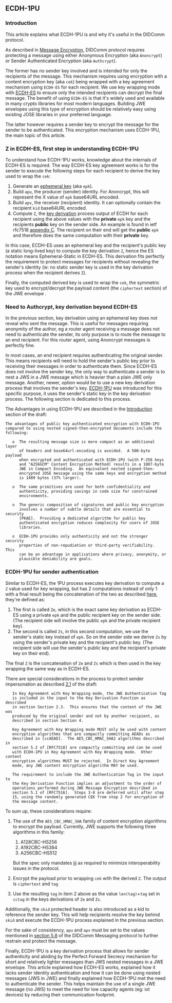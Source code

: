## ECDH-1PU

### Introduction

This article explains what ECDH-1PU is and why it's useful in the DIDComm protocol.

As described in [Message Encryption](https://identity.foundation/didcomm-messaging/spec/#message-encryption), DIDComm protocol requires protecting a message using either Anonymous Encryption (aka `Anoncrypt`) or Sender Authenticated Encryption (aka `Authcrypt`). 

The former has no sender key involved and is intended for only the recipients of the message. This mechanism requires using encryption with a content encryption key (aka `cek`) being wrapped with a key agreement mechanism using `ECDH-ES` for each recipient. We use key wrapping mode with [ECDH-ES](https://datatracker.ietf.org/doc/html/rfc7518#section-4.6) to ensure only the intended recipients can decrypt the final message. The benefit of using `ECDH-ES` is that it's widely used and available in many crypto libraries for most modern languages. Building JWE envelopes using this type of encryption should be relatively easy using existing JOSE libraries in your preferred language.

The latter however requires a sender key to encrypt the message for the sender to be authenticated. This encryption mechanism uses ECDH-1PU, the main topic of this article. 

### Z in ECDH-ES, first step in understanding ECDH-1PU

To understand how ECDH-1PU works, knowledge about the internals of ECDH-ES is required. The way ECDH-ES key agreement works is for the sender to execute the following steps for each recipient to derive the key used to wrap the `cek`:
1. Generate an [ephemeral key](https://datatracker.ietf.org/doc/html/rfc7518#section-4.6.1.1) (aka `epk`).
2. Build `apu`, the producer (sender) identity. For Anoncrypt, this will represent the X value of `epk` base64URL encoded.
3. Build `apv`, the receiver (recipient) identity. It can optionally contain the recipient `kid` base64URL encoded.
4. Compute `Z`, the [key derivation](https://datatracker.ietf.org/doc/html/rfc7518#section-4.6.2) process output of ECDH for each recipient using the above values with the **private** `epk` key and the recipients **public** key on the sender side. An example is found in ietf rfc7518 [appendix C](https://datatracker.ietf.org/doc/html/rfc7518#appendix-C). The recipient on their end will get the **public** `epk` and therefore does the same computation with their **private** key.

In this case, ECDH-ES uses an ephemeral key and the recipient's public key (a static long-lived key) to compute the key derivation `Z`, hence the ES notation means Ephemeral-Static in ECDH-ES. This derivation fits perfectly the requirement to protect messages for recipients without revealing the sender's identity (ie: no static sender key is used in the key derivation process when the recipient derives `Z`).

Finally, the computed derived key is used to wrap the `cek`, the symmetric key used to encrypt/decrypt the payload content (the `ciphertext` section) of the JWE envelope .

### Need to Authcrypt, key derivation beyond ECDH-ES

In the previous section, key derivation using an ephemeral key does not reveal who sent the message. This is useful for messages requiring anonymity of the author, eg a router agent receiving a message does not need to authenticate the sender, its only purpose is to route the message to an end recipient. For this router agent, using Anoncrypt messages is perfectly fine.

In most cases, an end recipient requires authenticating the original sender. This means recipients will need to hold the sender's public key prior to receiving their messages in order to authenticate them. Since ECDH-ES does not involve the sender key, the only way to authenticate a sender is to nest a JWS in a JWE message which is heavier than a plain JWE only message. Another, newer, option would be to use a new key derivation process that involves the sender's key. [ECDH-1PU](https://datatracker.ietf.org/doc/html/draft-madden-jose-ecdh-1pu-04) was introduced for this specific purpose, it uses the sender's static key in the key derivation process. The following section is dedicated to this process.

The Advantages in using ECDH-1PU are described in the [Introduction](https://datatracker.ietf.org/doc/html/draft-madden-jose-ecdh-1pu-04#section-1) section of the draft:

```
The advantages of public key authenticated encryption with ECDH-1PU
compared to using nested signed-then-encrypted documents include the
following:

   o  The resulting message size is more compact as an additional layer
      of headers and base64url-encoding is avoided.  A 500-byte payload
      when encrypted and authenticated with ECDH-1PU (with P-256 keys
      and "A256GCM" Content Encryption Method) results in a 1087-byte
      JWE in Compact Encoding.  An equivalent nested signed-then-
      encrypted JOSE message using the same keys and encryption method
      is 1489 bytes (37% larger).

   o  The same primitives are used for both confidentiality and
      authenticity, providing savings in code size for constrained
      environments.

   o  The generic composition of signatures and public key encryption
      involves a number of subtle details that are essential to security
      [PKAE].  Providing a dedicated algorithm for public key
      authenticated encryption reduces complexity for users of JOSE
      libraries.

   o  ECDH-1PU provides only authenticity and not the stronger security
      properties of non-repudiation or third-party verifiability.  This
      can be an advantage in applications where privacy, anonymity, or
      plausible deniability are goals.

```


### ECDH-1PU for sender authentication

Similar to ECDH-ES, the 1PU process executes key derivation to compute a `Z` value used for key wrapping, but has 2 computations instead of only 1 with a final result being the concatenation of the two as described [here](https://datatracker.ietf.org/doc/html/draft-madden-jose-ecdh-1pu-04#section-2.3), they're defined as:

1. The first is called `Ze`, which is the exact same key derivation as ECDH-ES using a private `epk` and the public recipient key on the sender side. (The recipient side will involve the public `epk` and the private recipient key).
2. The second is called `Zs`, in this second computation, we use the sender's static key instead of `epk`. So on the sender side we derive `Zs` by using the sender's private key and the recipient's public key. (The recipient side will use the sender's public key and the recipient's private key on their end).

The final `Z` is the concatenation of `Ze` and `Zs` which is then used in the key wrapping the same way as in ECDH-ES.

There are special considerations in the process to protect sender impersonation as described [2.1](https://datatracker.ietf.org/doc/html/draft-madden-jose-ecdh-1pu-04#section-2.1) of the draft:
```
   In Key Agreement with Key Wrapping mode, the JWE Authentication Tag
   is included in the input to the Key Derivation Function as described
   in section Section 2.3.  This ensures that the content of the JWE was
   produced by the original sender and not by another recipient, as
   described in section Section 4.

   Key Agreement with Key Wrapping mode MUST only be used with content
   encryption algorithms that are compactly committing AEADs as
   described in [ccAEAD].  The AES_CBC_HMAC_SHA2 algorithms described in
   section 5.2 of [RFC7518] are compactly committing and can be used
   with ECDH-1PU in Key Agreement with Key Wrapping mode.  Other content
   encryption algorithms MUST be rejected.  In Direct Key Agreement
   mode, any JWE content encryption algorithm MAY be used.

   The requirement to include the JWE Authentication Tag in the input to
   the Key Derivation Function implies an adjustment to the order of
   operations performed during JWE Message Encryption described in
   section 5.1 of [RFC7516].  Steps 3-8 are deferred until after step
   15, using the randomly generated CEK from step 2 for encryption of
   the message content.
```

To sum up, these considerations require:
1. The use of the `AES_CBC_HMAC_SHA` family of content encryption algorithms to encrypt the payload. Currently, JWE supports the following three algorithms in this family:
   1. A128CBC-HS256
   2. A192CBC-HS384
   3. A256CBC-HS512
   
    But the spec only mandates [iii](https://identity.foundation/didcomm-messaging/spec/#curves-and-content-encryption-algorithms) as required to minimize interoperability issues in the protocol.
2. Encrypt the payload prior to wrapping `cek` with the derived `Z`. The output is `ciphertext` and `tag`
3. Use the resulting `tag` in item 2 above as the value `len(tag)`+`tag` set in `cctag` in the keys derivations of `Ze` and `Zs`.


Additionally, the `skid` protected header is also introduced as a kid to reference the sender key. This will help recipients resolve the key behind `skid` and execute the ECDH-1PU process explained in the previous section. 

For the sake of consistency, `apu` and `apv` must be set to the values mentioned in [section 5.8](https://identity.foundation/didcomm-messaging/spec/#ecdh-1pu-key-wrapping-and-common-protected-headers) of the DIDComm Messaging protocol to further restrain and protect the message.

Finally, ECDH-1PU is a key derivation process that allows for sender authenticity and abiding by the Perfect Forward Secrecy mechanism for short and relatively lighter messages than JWS nested messages in a JWE envelope. This article explained how ECDH-ES works, explained how it lacks sender identity authentication and how it can be done using nested messages (JWS in JWE) and finally explained how ECDH-1PU met the need to authenticate the sender. This helps maintain the use of a single JWE message (no JWS) to meet the need for low capacity agents (eg: iot devices) by reducing their communication footprint.